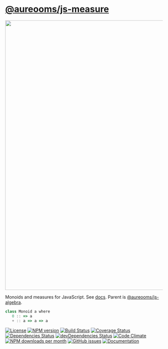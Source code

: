 [@aureooms/js-measure](https://aureooms.github.io/js-measure)
==

<img src="https://bartoszmilewski.files.wordpress.com/2016/12/monoid-1.jpg" width="864">

Monoids and measures for JavaScript.
See [docs](https://aureooms.github.io/js-measure).
Parent is [@aureooms/js-algebra](https://github.com/aureooms/js-algebra).

```js
class Monoid a where
   0 :: => a
   + :: a => a => a
```

[![License](https://img.shields.io/github/license/aureooms/js-measure.svg?style=flat)](https://raw.githubusercontent.com/aureooms/js-measure/master/LICENSE)
[![NPM version](https://img.shields.io/npm/v/@aureooms/js-measure.svg?style=flat)](https://www.npmjs.org/package/@aureooms/js-measure)
[![Build Status](https://img.shields.io/travis/aureooms/js-measure.svg?style=flat)](https://travis-ci.org/aureooms/js-measure)
[![Coverage Status](https://img.shields.io/coveralls/aureooms/js-measure.svg?style=flat)](https://coveralls.io/r/aureooms/js-measure)
[![Dependencies Status](https://img.shields.io/david/aureooms/js-measure.svg?style=flat)](https://david-dm.org/aureooms/js-measure#info=dependencies)
[![devDependencies Status](https://img.shields.io/david/dev/aureooms/js-measure.svg?style=flat)](https://david-dm.org/aureooms/js-measure#info=devDependencies)
[![Code Climate](https://img.shields.io/codeclimate/github/aureooms/js-measure.svg?style=flat)](https://codeclimate.com/github/aureooms/js-measure)
[![NPM downloads per month](https://img.shields.io/npm/dm/@aureooms/js-measure.svg?style=flat)](https://www.npmjs.org/package/@aureooms/js-measure)
[![GitHub issues](https://img.shields.io/github/issues/aureooms/js-measure.svg?style=flat)](https://github.com/aureooms/js-measure/issues)
[![Documentation](https://aureooms.github.io/js-measure/badge.svg)](https://aureooms.github.io/js-measure/source.html)
